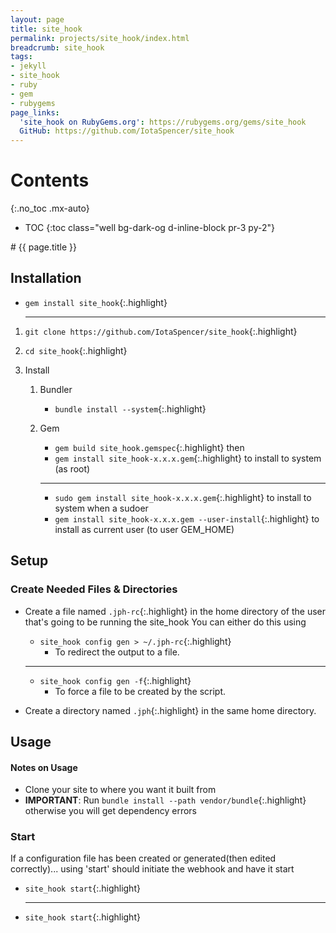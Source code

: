 ```yaml
---
layout: page
title: site_hook
permalink: projects/site_hook/index.html
breadcrumb: site_hook
tags:
- jekyll
- site_hook
- ruby
- gem
- rubygems
page_links:
  'site_hook on RubyGems.org': https://rubygems.org/gems/site_hook
  GitHub: https://github.com/IotaSpencer/site_hook
---
```

<div class="float-right card bg-dark-og ml-4 mr-2" style="order: 2;" markdown="1">

# Contents
{:.no_toc .mx-auto}

* TOC
{:toc class="well bg-dark-og d-inline-block pr-3 py-2"}
</div>

<div markdown="1">
# {{ page.title }}

## Installation

* `gem install site_hook`{:.highlight}

  <hr class="hr-text d-flex justify-content-center bg-dark" data-content="or">

1. `git clone https://github.com/IotaSpencer/site_hook`{:.highlight}

1. `cd site_hook`{:.highlight}

1. Install
   1. Bundler
      * `bundle install --system`{:.highlight}
   1. Gem
      * `gem build site_hook.gemspec`{:.highlight}
     then
      * `gem install site_hook-x.x.x.gem`{:.highlight} to install to system (as root)
      <hr class="d-flex justify-content-center hr-text bg-dark" data-content="or">

      * `sudo gem install site_hook-x.x.x.gem`{:.highlight} to install to system when a sudoer
      * `gem install site_hook-x.x.x.gem --user-install`{:.highlight} to install as current user (to user GEM_HOME)

## Setup

### Create Needed Files & Directories
* Create a file named `.jph-rc`{:.highlight} in the home
    directory of the user that's going to be running the site_hook
    You can either do this using

  * `site_hook config gen > ~/.jph-rc`{:.highlight}
    * To redirect the output to a file.
  <hr class="hr-text bg-dark d-flex justify-content-center" data-content="or">

  * `site_hook config gen -f`{:.highlight}
    * To force a file to be created by the script.

* Create a directory named `.jph`{:.highlight} in the same home directory.

## Usage

#### Notes on Usage

* Clone your site to where you want it built from
* **IMPORTANT**: Run `bundle install --path vendor/bundle`{:.highlight}
    otherwise you will get dependency errors

### Start

  If a configuration file has been created or generated(then edited correctly)... using 'start' should initiate the webhook and have it start

* `site_hook start`{:.highlight}
  <hr class="d-flex justify-content-center hr-text bg-dark" data-content="or">

* `site_hook start`{:.highlight}

</div>